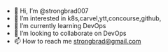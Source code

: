 - 👋 Hi, I’m @strongbrad007
- 👀 I’m interested in k8s,carvel,ytt,concourse,github,
- 🌱 I’m currently learning DevOps
- 💞️ I’m looking to collaborate on DevOps
- 📫 How to reach me strongbrad@gmail.com

<!---
strongbrad007/strongbrad007 is a ✨ special ✨ repository because its `README.md` (this file) appears on your GitHub profile.
You can click the Preview link to take a look at your changes.
--->
